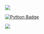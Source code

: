 <img src="https://capsule-render.vercel.app/api?type=waving&color=BDBDC8&height=150&section=header" />

[![Python Badge](https://img.shields.io/badge/Python-3776AB?style=for-the-badge&logo=python&logoColor=white)](https://www.python.org/)

<img src="https://capsule-render.vercel.app/api?type=waving&color=BDBDC8&height=150&section=footer" />

<!--
**kkyo9753/kkyo9753** is a ✨ _special_ ✨ repository because its `README.md` (this file) appears on your GitHub profile.

Here are some ideas to get you started:

- 🔭 I’m currently working on ...
- 🌱 I’m currently learning ...
- 👯 I’m looking to collaborate on ...
- 🤔 I’m looking for help with ...
- 💬 Ask me about ...
- 📫 How to reach me: ...
- 😄 Pronouns: ...
- ⚡ Fun fact: ...
-->
